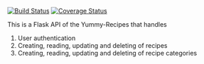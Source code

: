 [![Build Status](https://travis-ci.org/LehruAngela/yummy-recipes-api.png)](https://travis-ci.org/LehruAngela/yummy-recipes-api)
[![Coverage Status](https://coveralls.io/repos/github/LehruAngela/yummy-recipes-api/badge.svg?branch=master)](https://coveralls.io/github/LehruAngela/yummy-recipes-api?branch=master)

This is a Flask API of the Yummy-Recipes that handles
1. User authentication
2. Creating, reading, updating and deleting of recipes
3. Creating, reading, updating and deleting of recipe categories
